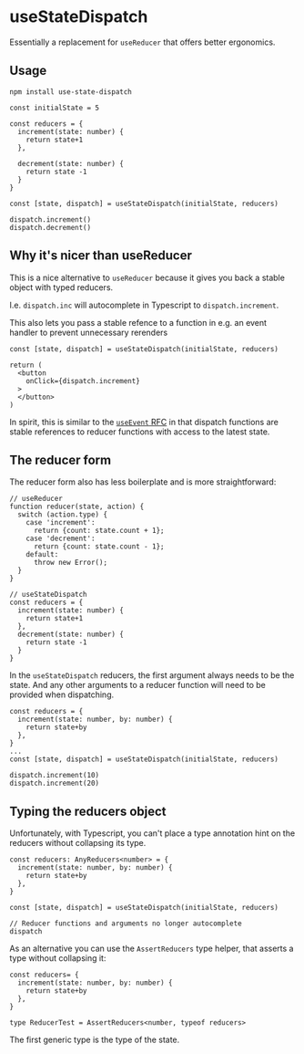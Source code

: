 # useStateDispatch

Essentially a replacement for `useReducer` that offers better ergonomics.

## Usage

`npm install use-state-dispatch`

```tsx
const initialState = 5

const reducers = {
  increment(state: number) {
    return state+1
  },

  decrement(state: number) {
    return state -1
  }
}

const [state, dispatch] = useStateDispatch(initialState, reducers)

dispatch.increment()
dispatch.decrement()
```

## Why it's nicer than useReducer

This is a nice alternative to `useReducer` because it gives you back a stable object with typed reducers.

I.e. `dispatch.inc` will autocomplete in Typescript to `dispatch.increment`.

This also lets you pass a stable refence to a function in e.g. an event handler to prevent unnecessary rerenders

```tsx
const [state, dispatch] = useStateDispatch(initialState, reducers)

return (
  <button
    onClick={dispatch.increment}
  >
  </button>
)

```

In spirit, this is similar to the [`useEvent` RFC](https://github.com/reactjs/rfcs/pull/220) in that dispatch functions are stable references to reducer functions with access to the latest state.

## The reducer form

The reducer form also has less boilerplate and is more straightforward:

```tsx
// useReducer
function reducer(state, action) {
  switch (action.type) {
    case 'increment':
      return {count: state.count + 1};
    case 'decrement':
      return {count: state.count - 1};
    default:
      throw new Error();
  }
}

// useStateDispatch
const reducers = {
  increment(state: number) {
    return state+1
  },
  decrement(state: number) {
    return state -1
  }
}
```

In the `useStateDispatch` reducers, the first argument always needs to be the state. And any other arguments to a reducer function will need to be provided when dispatching.

```tsx
const reducers = {
  increment(state: number, by: number) {
    return state+by
  },
}
...
const [state, dispatch] = useStateDispatch(initialState, reducers)

dispatch.increment(10)
dispatch.increment(20)
```

## Typing the reducers object

Unfortunately, with Typescript, you can't place a type annotation hint on the reducers without collapsing its type.

```tsx
const reducers: AnyReducers<number> = {
  increment(state: number, by: number) {
    return state+by
  },
}

const [state, dispatch] = useStateDispatch(initialState, reducers)

// Reducer functions and arguments no longer autocomplete
dispatch
```

As an alternative you can use the `AssertReducers` type helper, that asserts a type without collapsing it:

```tsx
const reducers= {
  increment(state: number, by: number) {
    return state+by
  },
}

type ReducerTest = AssertReducers<number, typeof reducers>
```

The first generic type is the type of the state.
